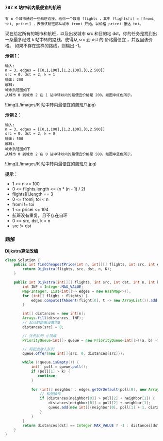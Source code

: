 #### 787. K 站中转内最便宜的航班

`有 n 个城市通过一些航班连接。给你一个数组 flights ，其中 flights[i] = [fromi, toi, pricei] ，表示该航班都从城市 fromi 开始，以价格 pricei 抵达 toi。`

现在给定所有的城市和航班，以及出发城市 src 和目的地 dst，你的任务是找到出一条最多经过 k 站中转的路线，使得从 src 到 dst 的 价格最便宜 ，并返回该价格。 如果不存在这样的路线，则输出 -1。

**示例 1：**

```shell
输入: 
n = 3, edges = [[0,1,100],[1,2,100],[0,2,500]]
src = 0, dst = 2, k = 1
输出: 200
解释: 
城市航班图如下
从城市 0 到城市 2 在 1 站中转以内的最便宜价格是 200，如图中红色所示。
```

![img](./images/K 站中转内最便宜的航班/1.jpg)

**示例 2：**

```shell
输入: 
n = 3, edges = [[0,1,100],[1,2,100],[0,2,500]]
src = 0, dst = 2, k = 0
输出: 500
解释: 
城市航班图如下
从城市 0 到城市 2 在 0 站中转以内的最便宜价格是 500，如图中蓝色所示。
```

![img](./images/K 站中转内最便宜的航班/2.jpg)

**提示：**

* 1 <= n <= 100
* 0 <= flights.length <= (n * (n - 1) / 2)
* flights[i].length == 3
* 0 <= fromi, toi < n
* fromi != toi
* 1 <= pricei <= 104
* 航班没有重复，且不存在自环
* 0 <= src, dst, k < n
* src != dst

### 题解

**Dijkstra算法改编**

```java
class Solution {
    public int findCheapestPrice(int n, int[][] flights, int src, int dst, int K) {
        return Dijkstra(flights, src, dst, n, K);
    }

    public int Dijkstra(int[][] flights, int src, int dst, int n, int k) {
        int INF = Integer.MAX_VALUE;
        Map<Integer, List<int[]>> edges = new HashMap<>();
        for (int[] flight : flights) {
            edges.computeIfAbsent(flight[0], t -> new ArrayList()).add(new int[]{flight[1], flight[2]});
        }

        int[] distances = new int[n];
        Arrays.fill(distances, INF);
        // 起点的距离设置为0
        distances[src] = 0;

        // 优先队列 小顶堆
        PriorityQueue<int[]> queue = new PriorityQueue<int[]>((a, b) -> a[1] - b[1]);

        // 将起点放入队列
        queue.offer(new int[]{src, 0, distances[src]});

        while (!queue.isEmpty()) {
            int[] poll = queue.poll();
            if (poll[1] > k) {
               continue;
            }
            
            for (int[] neighbor : edges.getOrDefault(poll[0], new ArrayList<int[]>())) {
                // 松弛操作
                if (distances[neighbor[0]] > poll[2] + neighbor[1]) {
                    distances[neighbor[0]] = poll[2] + neighbor[1];
                    queue.add(new int[]{neighbor[0], poll[1] + 1, distances[neighbor[0]]});
                }
            }
        }
        return distances[dst] == Integer.MAX_VALUE ? -1 : distances[dst];
    }
}
```


